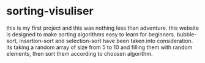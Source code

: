 # sorting-visuliser
this is my first project and this was nothing less than adventure.
this website is designed to make sorting algorithms easy to learn for beginners.
bubble-sort, insertion-sort and selection-sort have been taken into consideration.
its taking a random array of size from 5 to 10 and filling them with random elements, then sort them according to choosen algorithm.